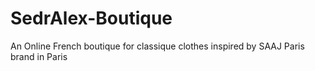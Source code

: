 # SedrAlex-Boutique
An Online French boutique for classique clothes inspired by SAAJ Paris brand in Paris
